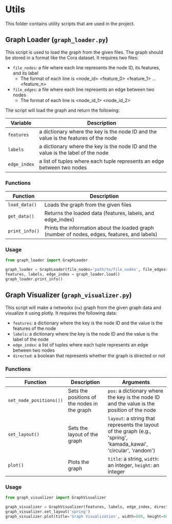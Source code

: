 # Utils

This folder contains utility scripts that are used in the project.

## Graph Loader (`graph_loader.py`)

This script is used to load the graph from the given files. The graph should be stored in a format like the Cora dataset. It requires two files:

- `file_nodes`: a file where each line represents the node ID, its features, and its label
    - The format of each line is <node_id> <feature_0> <feature_1> ... <feature_n> <label>
- `file_edges`: a file where each line represents an edge between two nodes
    - The format of each line is <node_id_1> <node_id_2>

The script will load the graph and return the following:

| Variable | Description |
| --- | --- |
| `features` | a dictionary where the key is the node ID and the value is the features of the node |
| `labels` | a dictionary where the key is the node ID and the value is the label of the node |
| `edge_index` | a list of tuples where each tuple represents an edge between two nodes |

### Functions

| Function | Description |
| --- | --- |
| `load_data()` | Loads the graph from the given files |
| `get_data()` | Returns the loaded data (features, labels, and edge_index) |
| `print_info()` | Prints the information about the loaded graph (number of nodes, edges, features, and labels) |

### Usage

```python
from graph_loader import GraphLoader

graph_loader = GraphLoader(file_nodes='path/to/file_nodes', file_edges='path/to/file_edges')
features, labels, edge_index = graph_loader.load()
graph_loader.print_info()
```

## Graph Visualizer (`graph_visualizer.py`)

This script will make a networkx (`nx`) graph from the given graph data and visualize it using plotly. It requires the following data:

- `features`: a dictionary where the key is the node ID and the value is the features of the node
- `labels`: a dictionary where the key is the node ID and the value is the label of the node
- `edge_index`: a list of tuples where each tuple represents an edge between two nodes
- `directed`: a boolean that represents whether the graph is directed or not

### Functions

| Function | Description | Arguments |
| --- | --- | --- |
| `set_node_positions())` | Sets the positions of the nodes in the graph | `pos`: a dictionary where the key is the node ID and the value is the position of the node |
| `set_layout()` | Sets the layout of the graph | `layout`: a string that represents the layout of the graph (e.g., 'spring', 'kamada_kawai', 'circular', 'random') |
| `plot()` | Plots the graph | `title`: a string, `width`: an integer, `height`: an integer |

### Usage

```python
from graph_visualizer import GraphVisualizer

graph_visualizer = GraphVisualizer(features, labels, edge_index, directed=False)
graph_visualizer.set_layout('spring')
graph_visualizer.plot(title='Graph Visualization', width=800, height=800)
```